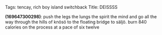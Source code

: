 Tags: tencay, rich boy island switchback
Title: DEISSSS
  
**(169647300298)**: push the legs the lungs the spirit the mind and go all the way through the hills of knösö to the floating bridge to säljö. burn 840 calories on the process at a pace of six twelve